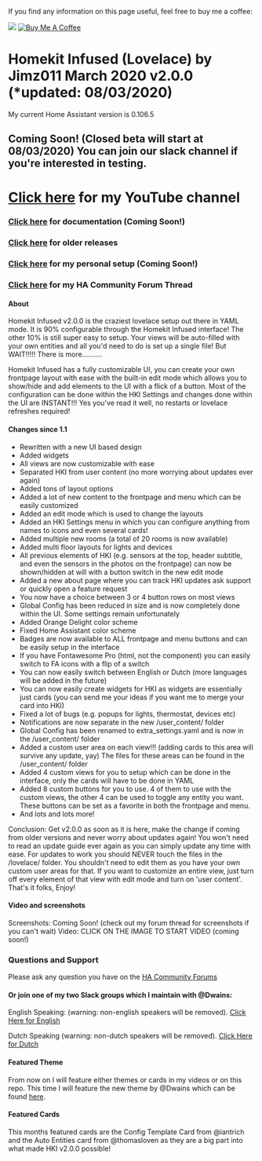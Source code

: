 If you find any information on this page useful, feel free to buy me a coffee: 

<a href="https://paypal.me/JimmySchings" target="_blank"><img src="https://github.com/jimz011/homeassistant/blob/master/www/images/paypal-donate-button.png" ></a>
<a href="https://www.buymeacoffee.com/w8Jnf6Hit" target="_blank"><img src="https://www.buymeacoffee.com/assets/img/custom_images/orange_img.png" alt="Buy Me A Coffee" style="height: auto !important;width: auto !important;" ></a>
# Homekit Infused (Lovelace) by Jimz011 March 2020 v2.0.0 (*updated: 08/03/2020)
My current Home Assistant version is 0.106.5

## Coming Soon! (Closed beta will start at 08/03/2020) You can join our slack channel if you're interested in testing.

# [Click here](https://www.youtube.com/channel/UCYfcLj3IuQ-1mrnqgCk8f0w) for my YouTube channel
### [Click here](https://jimz011.github.io/homeassistant/) for documentation (Coming Soon!)
### [Click here](https://github.com/jimz011/homeassistant/releases) for older releases
### [Click here](https://github.com/jimz011/homeassistant/tree/personal) for my personal setup (Coming Soon!)
### [Click here](https://community.home-assistant.io/t/homekit-infused-hki-v0-13-3/117086/1) for my HA Community Forum Thread

#### About
Homekit Infused v2.0.0 is the craziest lovelace setup out there in YAML mode. It is 90% configurable through the Homekit Infused interface! The other 10% is still super easy to setup. Your views will be auto-filled with your own entities and all you'd need to do is set up a single file! But WAIT!!!!! There is more..........

Homekit Infused has a fully customizable UI, you can create your own frontpage layout with ease with the built-in edit mode which allows you to show/hide and add elements to the UI with a flick of a button. Most of the configuration can be done within the HKI Settings and changes done within the UI are INSTANT!!! Yes you've read it well, no restarts or lovelace refreshes required!

#### Changes since 1.1
- Rewritten with a new UI based design
- Added widgets
- All views are now customizable with ease
- Separated HKI from user content (no more worrying about updates ever again)
- Added tons of layout options
- Added a lot of new content to the frontpage and menu which can be easily customized
- Added an edit mode which is used to change the layouts
- Added an HKI Settings menu in which you can configure anything from names to icons and even several cards!
- Added multiple new rooms (a total of 20 rooms is now available)
- Added multi floor layouts for lights and devices
- All previous elements of HKI (e.g. sensors at the top, header subtitle, and even the sensors in the photos on the frontpage) can now be shown/hidden at will with a button switch in the new edit mode
- Added a new about page where you can track HKI updates ask support or quickly open a feature request
- You now have a choice between 3 or 4 button rows on most views
- Global Config has been reduced in size and is now completely done within the UI. Some settings remain unfortunately
- Added Orange Delight color scheme
- Fixed Home Assistant color scheme
- Badges are now available to ALL frontpage and menu buttons and can be easily setup in the interface
- If you have Fontawesome Pro (html, not the component) you can easily switch to FA icons with a flip of a switch
- You can now easily switch between English or Dutch (more languages will be added in the future)
- You can now easily create widgets for HKI as widgets are essentially just cards (you can send me your ideas if you want me to merge your card into HKI)
- Fixed a lot of bugs (e.g. popups for lights, thermostat, devices etc)
- Notifications are now separate in the new /user_content/ folder
- Global Config has been renamed to extra_settings.yaml and is now in the /user_content/ folder
- Added a custom user area on each view!!! (adding cards to this area will survive any update, yay) The files for these areas can be found in the /user_content/ folder
- Added 4 custom views for you to setup which can be done in the interface, only the cards will have to be done in YAML
- Added 8 custom buttons for you to use. 4 of them to use with the custom views, the other 4 can be used to toggle any entity you want. These buttons can be set as a favorite in both the frontpage and menu.
- And lots and lots more!

Conclusion: Get v2.0.0 as soon as it is here, make the change if coming from older versions and never worry about updates again! You won't need to read an update guide ever again as you can simply update any time with ease. For updates to work you should NEVER touch the files in the /lovelace/ folder. You shouldn't need to edit them as you have your own custom user areas for that. If you want to customize an entire view, just turn off every element of that view with edit mode and turn on 'user content'. That's it folks, Enjoy!

#### Video and screenshots
Screenshots: Coming Soon! (check out my forum thread for screenshots if you can't wait)
Video: CLICK ON THE IMAGE TO START VIDEO (coming soon!)


### Questions and Support

Please ask any question you have on the [HA Community Forums](https://community.home-assistant.io/t/homekit-infused-hki-v0-13-3/117086/1)

#### Or join one of my two Slack groups which I maintain with @Dwains:
English Speaking: (warning: non-english speakers will be removed).
[Click Here for English](https://join.slack.com/t/homeassistanten/shared_invite/enQtNzg1NzQyOTI4ODE2LWVhMmY3ZjMxMThhOTk1OWEwY2E4NDE0YmViZWI3NjUyNzIyMzIwNTkwMzlmMDA5N2I0MTQ4MDhiYTkwYWFlZDU)

Dutch Speaking (warning: non-dutch speakers will be removed).
[Click Here for Dutch](https://join.slack.com/t/homeassistantnlbe/shared_invite/enQtNzc4MzAwMTEyNDIwLTgwZGVmNmNhZjZkNmVkMjM1NTM3N2UwODIzZTFjMzY1ZmUyMGJiZDU5ZTEyZWEyYzMzYzQzYWJmNGE3MWVjN2I)

#### Featured Theme
From now on I will feature either themes or cards in my videos or on this repo. This time I will feature the new theme by @Dwains which can be found [here](https://github.com/dwainscheeren/lovelace-dwains-theme).

#### Featured Cards
This months featured cards are the Config Template Card from @iantrich and the Auto Entities card from @thomasloven as they are a big part into what made HKI v2.0.0 possible!
